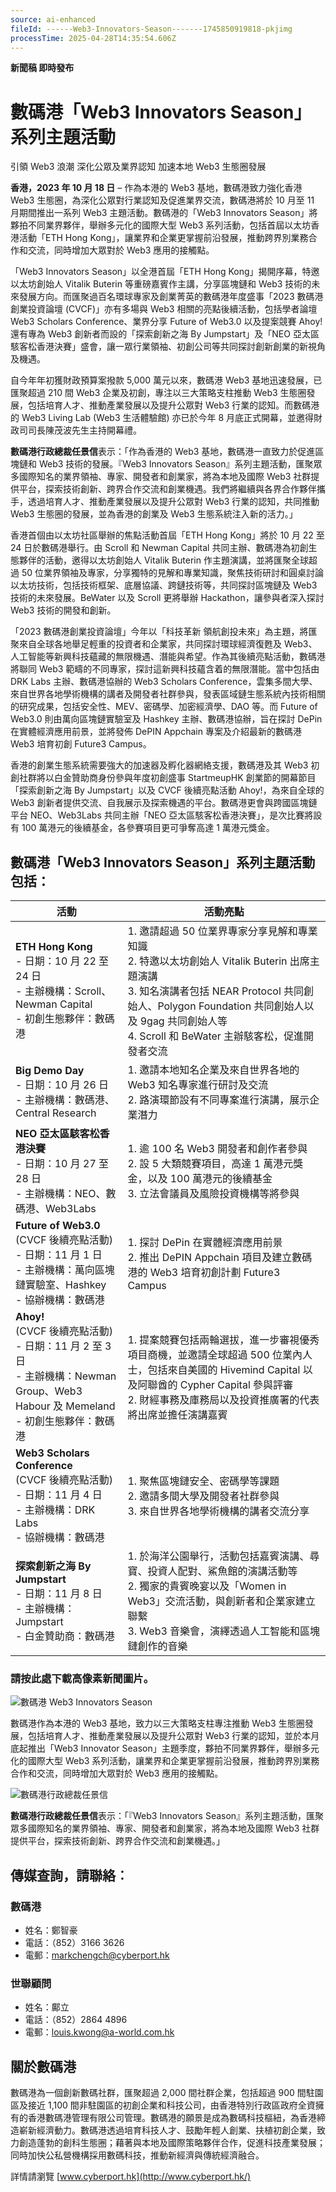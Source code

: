 ```yaml
---
source: ai-enhanced
fileId: ------Web3-Innovators-Season-------1745850919818-pkjimg
processTime: 2025-04-28T14:35:54.606Z
---
```


**新聞稿 即時發布**

# 數碼港「Web3 Innovators Season」系列主題活動

引領 Web3 浪潮 深化公眾及業界認知 加速本地 Web3 生態圈發展

**香港，2023 年 10 月 18 日** – 作為本港的 Web3 基地，數碼港致力強化香港 Web3 生態圈，為深化公眾對行業認知及促進業界交流，數碼港將於 10 月至 11 月期間推出一系列 Web3 主題活動。數碼港的「Web3 Innovators Season」將夥拍不同業界夥伴，舉辦多元化的國際大型 Web3 系列活動，包括首屆以太坊香港活動「ETH Hong Kong」，讓業界和企業更掌握前沿發展，推動跨界別業務合作和交流，同時增加大眾對於 Web3 應用的接觸點。

「Web3 Innovators Season」以全港首屆「ETH Hong Kong」揭開序幕，特邀以太坊創始人 Vitalik Buterin 等重磅嘉賓作主講，分享區塊鏈和 Web3 技術的未來發展方向。而匯聚過百名環球專家及創業菁英的數碼港年度盛事「2023 數碼港創業投資論壇 (CVCF)」亦有多場與 Web3 相關的亮點後續活動，包括學者論壇 Web3 Scholars Conference、業界分享 Future of Web3.0 以及提案競賽 Ahoy! 還有專為 Web3 創新者而設的「探索創新之海 By Jumpstart」及「NEO 亞太區駭客松香港決賽」盛會，讓一眾行業領袖、初創公司等共同探討創新創業的新視角及機遇。

自今年年初獲財政預算案撥款 5,000 萬元以來，數碼港 Web3 基地迅速發展，已匯聚超過 210 間 Web3 企業及初創，專注以三大策略支柱推動 Web3 生態圈發展，包括培育人才、推動產業發展以及提升公眾對 Web3 行業的認知。而數碼港的 Web3 Living Lab (Web3 生活體驗館) 亦已於今年 8 月底正式開幕，並邀得財政司司長陳茂波先生主持開幕禮。

**數碼港行政總裁任景信**表示：「作為香港的 Web3 基地，數碼港一直致力於促進區塊鏈和 Web3 技術的發展。『Web3 Innovators Season』系列主題活動，匯聚眾多國際知名的業界領袖、專家、開發者和創業家，將為本地及國際 Web3 社群提供平台，探索技術創新、跨界合作交流和創業機遇。我們將繼續與各界合作夥伴攜手，透過培育人才、推動產業發展以及提升公眾對 Web3 行業的認知，共同推動 Web3 生態圈的發展，並為香港的創業及 Web3 生態系統注入新的活力。」

香港首個由以太坊社區舉辦的焦點活動首屆「ETH Hong Kong」將於 10 月 22 至 24 日於數碼港舉行。由 Scroll 和 Newman Capital 共同主辦、數碼港為初創生態夥伴的活動，邀得以太坊創始人 Vitalik Buterin 作主題演講，並將匯聚全球超過 50 位業界領袖及專家，分享獨特的見解和專業知識，聚焦技術研討和圓桌討論以太坊技術，包括技術框架、底層協議、跨鏈技術等，共同探討區塊鏈及 Web3 技術的未來發展。BeWater 以及 Scroll 更將舉辦 Hackathon，讓參與者深入探討 Web3 技術的開發和創新。

「2023 數碼港創業投資論壇」今年以「科技革新 領航創投未來」為主題，將匯聚來自全球各地舉足輕重的投資者和企業家，共同探討環球經濟復甦及 Web3、人工智能等新興科技蘊藏的無限機遇、潛能與希望。作為其後續亮點活動，數碼港將聯同 Web3 範疇的不同專家，探討這新興科技蘊含着的無限潛能。當中包括由 DRK Labs 主辦、數碼港協辦的 Web3 Scholars Conference，雲集多間大學、來自世界各地學術機構的講者及開發者社群參與，發表區域鏈生態系統內技術相關的研究成果，包括安全性、MEV、密碼學、加密經濟學、DAO 等。而 Future of Web3.0 則由萬向區塊鏈實驗室及 Hashkey 主辦、數碼港協辦，旨在探討 DePin 在實體經濟應用前景，並將發佈 DePIN Appchain 專案及介紹最新的數碼港 Web3 培育初創 Future3 Campus。

香港的創業生態系統需要強大的加速器及孵化器網絡支援，數碼港及其 Web3 初創社群將以白金贊助商身份參與年度初創盛事 StartmeupHK 創業節的開幕節目「探索創新之海 By Jumpstart」以及 CVCF 後續亮點活動 Ahoy!，為來自全球的 Web3 創新者提供交流、自我展示及探索機遇的平台。數碼港更會與跨國區塊鏈平台 NEO、Web3Labs 共同主辦「NEO 亞太區駭客松香港決賽」，是次比賽將設有 100 萬港元的後續基金，各參賽項目更可爭奪高達 1 萬港元獎金。

## 數碼港「Web3 Innovators Season」系列主題活動包括：

| 活動 | 活動亮點 |
| --- | --- |
| **ETH Hong Kong**<br>- 日期：10 月 22 至 24 日<br>- 主辦機構：Scroll、Newman Capital<br>- 初創生態夥伴：數碼港 | 1. 邀請超過 50 位業界專家分享見解和專業知識<br>2. 特邀以太坊創始人 Vitalik Buterin 出席主題演講<br>3. 知名演講者包括 NEAR Protocol 共同創始人、Polygon Foundation 共同創始人以及 9gag 共同創始人等<br>4. Scroll 和 BeWater 主辦駭客松，促進開發者交流 |
| **Big Demo Day**<br>- 日期：10 月 26 日<br>- 主辦機構：數碼港、Central Research | 1. 邀請本地知名企業及來自世界各地的 Web3 知名專家進行研討及交流<br>2. 路演環節設有不同專案進行演講，展示企業潛力 |
| **NEO 亞太區駭客松香港決賽**<br>- 日期：10 月 27 至 28 日<br>- 主辦機構：NEO、數碼港、Web3Labs | 1. 逾 100 名 Web3 開發者和創作者參與<br>2. 設 5 大類競賽項目，高達 1 萬港元獎金，以及 100 萬港元的後續基金<br>3. 立法會議員及風險投資機構等將參與 |
| **Future of Web3.0**<br>(CVCF 後續亮點活動)<br>- 日期：11 月 1 日<br>- 主辦機構：萬向區塊鏈實驗室、Hashkey<br>- 協辦機構：數碼港 | 1. 探討 DePin 在實體經濟應用前景<br>2. 推出 DePIN Appchain 項目及建立數碼港的 Web3 培育初創計劃 Future3 Campus |
| **Ahoy!**<br>(CVCF 後續亮點活動)<br>- 日期：11 月 2 至 3 日<br>- 主辦機構：Newman Group、Web3 Habour 及 Memeland<br>- 初創生態夥伴：數碼港 | 1. 提案競賽包括兩輪選拔，進一步審視優秀項目商機，並邀請全球超過 500 位業內人士，包括來自美國的 Hivemind Capital 以及阿聯酋的 Cypher Capital 參與評審<br>2. 財經事務及庫務局以及投資推廣署的代表將出席並擔任演講嘉賓 |
| **Web3 Scholars Conference**<br>(CVCF 後續亮點活動)<br>- 日期：11 月 4 日<br>- 主辦機構：DRK Labs<br>- 協辦機構：數碼港 | 1. 聚焦區塊鏈安全、密碼學等課題<br>2. 邀請多間大學及開發者社群參與<br>3. 來自世界各地學術機構的講者交流分享 |
| **探索創新之海 By Jumpstart**<br>- 日期：11 月 8 日<br>- 主辦機構：Jumpstart<br>- 白金贊助商：數碼港 | 1. 於海洋公園舉行，活動包括嘉賓演講、尋寶、投資人配對、鯊魚館的演講活動等<br>2. 獨家的貴賓晚宴以及「Women in Web3」交流活動，與創新者和企業家建立聯繫<br>3. Web3 音樂會，演繹透過人工智能和區塊鏈創作的音樂 |

### 請按此處下載高像素新聞圖片。

![數碼港 Web3 Innovators Season](https://files.blocktempo.ai/images/------Web3-Innovators-Season-------1745850919818-pkjimg-1745850929167-l0bvkj.png)

數碼港作為本港的 Web3 基地，致力以三大策略支柱專注推動 Web3 生態圈發展，包括培育人才、推動產業發展以及提升公眾對 Web3 行業的認知，並於本月底起推出「Web3 Innovator Season」主題季度，夥拍不同業界夥伴，舉辦多元化的國際大型 Web3 系列活動，讓業界和企業更掌握前沿發展，推動跨界別業務合作和交流，同時增加大眾對於 Web3 應用的接觸點。

![數碼港行政總裁任景信](https://files.blocktempo.ai/images/------Web3-Innovators-Season-------1745850919818-pkjimg-1745850930129-nb9tyl.jpeg)

**數碼港行政總裁任景信**表示：「『Web3 Innovators Season』系列主題活動，匯聚眾多國際知名的業界領袖、專家、開發者和創業家，將為本地及國際 Web3 社群提供平台，探索技術創新、跨界合作交流和創業機遇。」

## 傳媒查詢，請聯絡︰

### 數碼港

- 姓名：鄭智豪
- 電話：（852）3166 3626
- 電郵：[markchengch@cyberport.hk](mailto:markchengch@cyberport.hk)

### 世聯顧問

- 姓名：鄺立
- 電話：（852）2864 4896
- 電郵：[louis.kwong@a-world.com.hk](mailto:louis.kwong@a-world.com.hk)

## 關於數碼港

數碼港為一個創新數碼社群，匯聚超過 2,000 間社群企業，包括超過 900 間駐園區及接近 1,100 間非駐園區的初創企業和科技公司，由香港特別行政區政府全資擁有的香港數碼港管理有限公司管理。數碼港的願景是成為數碼科技樞紐，為香港締造嶄新經濟動力。數碼港透過培育科技人才、鼓勵年輕人創業、扶植初創企業，致力創造蓬勃的創科生態圈；藉著與本地及國際策略夥伴合作，促進科技產業發展；同時加快公私營機構採用數碼科技，推動新經濟與傳統經濟融合。

詳情請瀏覽 [www.cyberport.hk](http://www.cyberport.hk/)